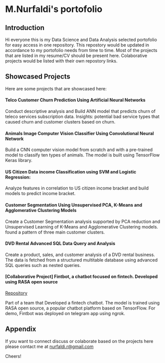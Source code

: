 # M.Nurfaldi's portofolio

## Introduction
Hi everyone this is my Data Science and Data Analysis selected portofolio for easy access in one repository. This repostory would be updated in accordance to my portofolio needs from time to time. Most of the projects that are listed in my resume/CV should be present here. Colaborative projects would be listed with their own repostory links.

## Showcased Projects

Here are some projects that are showcased here:

#### Telco Customer Churn Prediction Using Artificial Neural Networks

Conduct descriptive analysis and Build ANN model that predicts churn of teleco services subscription data. Insights: potential bad service types that caused churn and customer clusters based on churn.

#### Animals Image Computer Vision Classifier Using Convolutional Neural Network

Build a CNN computer vision model from scratch and with a pre-trained model to classify ten types of animals. The model is built using TensorFlow Keras library.

#### US Citizen Data income Classification using SVM and Logistic Regression:

Analyze features in correlation to US citizen income bracket and build models to predict income bracket.

#### Customer Segmentation Using Unsupervised PCA, K-Means and Agglomerative Clustering Models

Create a Customer Segmentation analysis supported by PCA reduction and Unsupervised Learning of K-Means and Agglomerative Clustering models. found a pattern of three main customer clusters.

#### DVD Rental Advanced SQL Data Query and Analysis

Create a product, sales, and customer analysis of a DVD rental business. The data is fetched from a structured multitable database using advanced SQL queries such as nested queries.

#### [Collaborative Project] Fintbot, a chatbot focused on fintech. Developed using RASA open source

[Repository](github.com/H8-Assignments-Bay/p2---final-project-group-003)

Part of a team that Developed a fintech chatbot. The model is trained using RASA open source, a popular chatbot platform based on TensorFlow. For demo, Fintbot was deployed on telegram app using ngrok.



## Appendix

If you want to connect discuss or colaborate based on the projects here please contact me at nurfaldi.r@gmail.com

Cheers!
